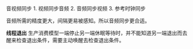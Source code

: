 音视频同步
    1. 视频同步音频
    2. 音频同步视频
    3. 参考时钟同步


音频所需的精度更大，间隔更易被感知。所以音频同步更合适。

**线程退出**
生产消费模型一端停止另一端休眠等待时，并不能知道另一端退出而去醒来检查退出条件，需要主动唤醒去检查退出条件。
